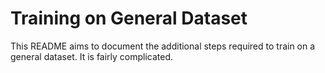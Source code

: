 # Training on General Dataset

This README aims to document the additional steps required to train on a general dataset. It is fairly complicated.
